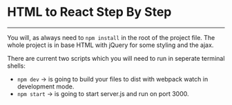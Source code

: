 # HTML to React Step By Step
******
You will, as always need to `npm install` in the root of the project file.  The whole project is in base HTML with jQuery for some styling and the ajax.

There are current two scripts which you will need to run in seperate terminal shells:
  - `npm dev` -> is going to build your files to dist with webpack watch in development mode.
  - `npm start` -> is going to start server.js and run on port 3000.
